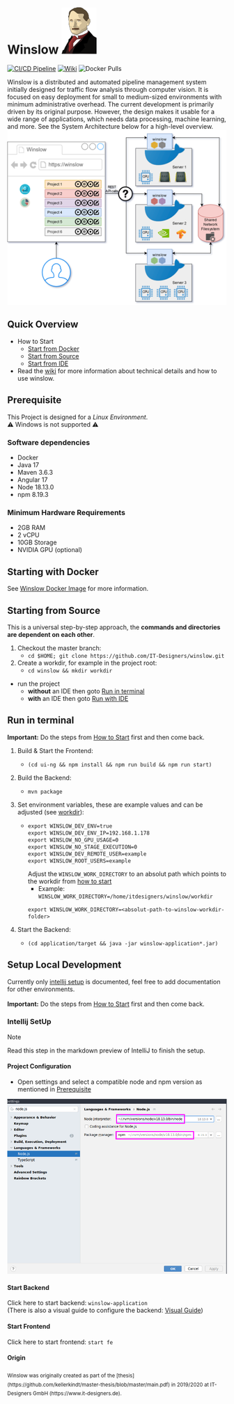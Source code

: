# Winslow <img src="docs/img/winslow_friendly_flipped.png" alt="winslow log" width="80">

[![CI/CD Pipeline](https://github.com/IT-Designers/winslow/actions/workflows/github-ci.yaml/badge.svg)](https://github.com/IT-Designers/winslow/actions/workflows/github-ci.yaml)
[![Wiki](https://img.shields.io/badge/Wiki-Read%20More-blue)](https://github.com/IT-Designers/winslow/wiki)
![Docker Pulls](https://img.shields.io/docker/pulls/itdesigners1/winslow?logo=docker)

Winslow is a distributed and automated pipeline management system initially designed for traffic flow analysis through computer vision.
It is focused on easy deployment for small to medium-sized environments with minimum administrative overhead.
The current development is primarily driven by its original purpose.
However, the design makes it usable for a wide range of applications, which needs data processing, machine learning, and more.
See the System Architecture below for a high-level overview.
![architecture.png](docs%2Fimg%2Farchitecture.png)

## Quick Overview
* How to Start
    * [Start from Docker](README.md#Starting-with-Docker)
    * [Start from Source](README.md#Starting-from-Source)
    * [Start from IDE](README.md#Setup-Local-Development)
* Read the [wiki](https://github.com/IT-Designers/winslow/wiki) for more information about technical details and how to use winslow.

## Prerequisite
This Project is designed for a _Linux Environment_. <br>
:warning: Windows is not supported :warning:

### Software dependencies
* Docker
* Java 17
* Maven 3.6.3
* Angular 17
* Node 18.13.0
* npm 8.19.3

### Minimum Hardware Requirements
* 2GB RAM
* 2 vCPU
* 10GB Storage
* NVIDIA GPU (optional)


## Starting with Docker
See [Winslow Docker Image](node/README.md#Winslow-Docker-Image) for more information.
## Starting from Source
This is a universal step-by-step approach, the **commands and directories are dependent on each other**.
1. Checkout the master branch:
    * `cd $HOME; git clone https://github.com/IT-Designers/winslow.git`
1. Create a workdir, for example in the project root:
    * `cd winslow && mkdir workdir`
* run the project 
  * **without** an IDE then goto [Run in terminal](README.md#run-in-terminal)
  * **with** an IDE then goto [Run with IDE](README.md#setup-local-development)
## Run in terminal
**Important:** Do the steps from [How to Start](README.md#how-to-start) first and then come back.
1. Build & Start the Frontend:
   * `(cd ui-ng && npm install && npm run build && npm run start)`
1. Build the Backend:
   * `mvn package`
1. Set environment variables, these are example values and can be adjusted (see [workdir](README.md#required)):

   * 
     ```
     export WINSLOW_DEV_ENV=true
     export WINSLOW_DEV_ENV_IP=192.168.1.178
     export WINSLOW_NO_GPU_USAGE=0
     export WINSLOW_NO_STAGE_EXECUTION=0
     export WINSLOW_DEV_REMOTE_USER=example
     export WINSLOW_ROOT_USERS=example
     ```
     Adjust the `WINSLOW_WORK_DIRECTORY` to an absolut path which points to the workdir from [how to start](README.md#how-to-start) <br>
       - Example: `WINSLOW_WORK_DIRECTORY=/home/itdesigners/winslow/workdir`
     ```
     export WINSLOW_WORK_DIRECTORY=<absolut-path-to-winslow-workdir-folder>
     ```
1. Start the Backend:
     * `(cd application/target && java -jar winslow-application*.jar)`

## Setup Local Development
Currently only [intellij setup](README.md#intellij-setup) is documented, feel free to add documentation for other environments. <br>
<br>
**Important:** Do the steps from [How to Start](README.md#how-to-start) first and then come back.
### Intellij SetUp
> [!NOTE]
> Read this step in the markdown preview of IntelliJ to finish the setup.
#### Project Configuration
* Open settings and select a compatible node and npm version as mentioned in [Prerequisite](README.md#software-dependencies)

![node_npm_version.png](docs/img/node_npm_version.png)

#### Start Backend
Click here to start backend: `winslow-application`
<br>
(There is also a visual guide to configure the backend: [Visual Guide](docs/visual_guide.md#configure-backend))

#### Start Frontend
Click here to start frontend: `start fe`

#### Origin
<sub>
Winslow was originally created as part of the [thesis](https://github.com/kellerkindt/master-thesis/blob/master/main.pdf) in 2019/2020 at IT-Designers GmbH (https://www.it-designers.de).
</sub>
